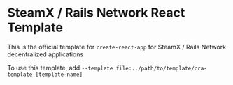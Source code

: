 # SteamX / Rails Network React Template

This is the official template for `create-react-app` for SteamX / Rails Network decentralized applications

To use this template, add `--template file:../path/to/template/cra-template-[template-name]`